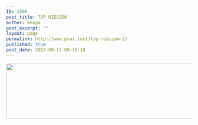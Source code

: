 ```yaml
---
ID: 1506
post_title: TVP RZESZÓW
author: mkepa
post_excerpt: ""
layout: page
permalink: http://www.psar.test/tvp-rzeszow-2/
published: true
post_date: 2017-09-13 09:38:18
---
```

<a href="http://www.psar.test/wp-content/uploads/2017/08/tvp3rzeszowelo.png"><img class="alignnone wp-image-1502 size-full" src="http://www.psar.test/wp-content/uploads/2017/08/tvp.png" alt="" width="966" height="150" /></a>